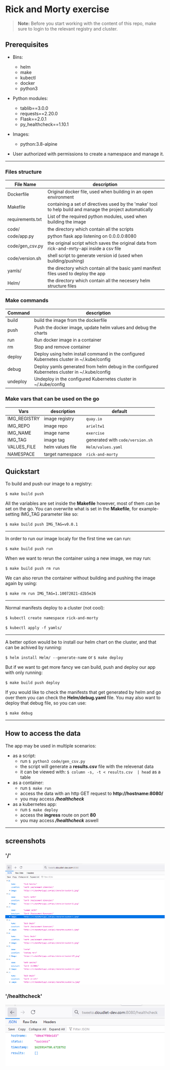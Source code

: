# Rick and Morty exercise

> **Note:** Before you start working with the content of this repo, make sure to login to the relevant registry and cluster.

## Prerequisites
- Bins:
  - helm
  - make
  - kubectl
  - docker
  - python3

- Python modules:
  - tablib==3.0.0
  - requests==2.20.0
  - Flask==2.0.1
  - py_healthcheck==1.10.1

- Images:
	- python:3.8-alpine
	
- User authorized with permissions to create a namespace and manage it.

---


### Files structure
  
| **File Name** | **description** |
| --- | --- |
| Dockerfile | Original docker file, used when building in an open environment |
| Makefile | containing a set of directives used by the &#39;make&#39; tool to help build and manage the project automatically |
| requirements.txt | List of the required python modules, used when building the image |
| code/ | the directory which contain all the scripts |
| code/app.py | python flask app listening on 0.0.0.0:8080 |
| code/gen_csv.py | the original script which saves the original data from rick-and-mrty-api inside a csv file |
| code/version.sh | shell script to generate version id (used when building/pushing) |
| yamls/ | the directory which contain all the basic yaml manifest files used to deploy the app |
| Helm/ | the directory which contain all the necesery helm structure files |


### Make commands
  
| **Command** | **description** |
| --- | --- |
| build | build the image from the dockerfile |
| push | Push the docker image, update helm values and debug the charts |
| run | Run docker image in a container |
| rm | Stop and remove container |
| deploy | Deploy using helm install command in the configured Kubernetes cluster in ~/.kube/config |
| debug | Deploy yamls generated from helm debug in the configured Kubernetes cluster in ~/.kube/config |
| undeploy | Undeploy in the configured Kubernetes cluster in ~/.kube/config |


### Make vars that can be used on the go

| **Vars** | **description** | **default** |
| --- | --- | --- |
| IMG_REGISTRY | image registry | `quay.io` |
| IMG_REPO | image repo | `arieltw1` |
| IMG_NAME | image name | `exercise` |
| IMG_TAG | image tag | generated with `code/version.sh` |
| VALUES_FILE | helm values file | `Helm/values.yaml` |
| NAMESPACE | target namespace | `rick-and-morty` |


## Quickstart

To build and push our image to a registry:

`$ make build push` 


All the variables are set inside the **Makefile** however, most of them can be set on the go.
You can overwrite what is set in the **Makefile**, for example- setting IMG\_TAG parameter like so:

`$ make build push IMG_TAG=v0.0.1`

---

In order to run our image localy for the first time we can run:

`$ make build push run`


When we want to rerun the container using a new image, we may run:

`$ make build push rm run`


We can also rerun the container without building and pushing the image again by using:

`$ make rm run IMG_TAG=1.10072021-d2b5e26`

---
Normal manifests deploy to a cluster (not cool):

`$ kubectl create namespace rick-and-morty`

`$ kubectl apply -f yamls/`

---
A better option would be to install our helm chart on the cluster, and that can be achived by running:

`$ helm install Helm/ --generate-name`
or
`$ make deploy`


But if we want to get more fancy we can build, push and deploy our app with only running:

`$ make build push deploy`


If you would like to check the manifests that get generated by helm and go over them you can check the **Helm/debug.yaml** file.
You may also want to deploy that debug file, so you can use:

`$ make debug`


---

## How to access the data

The app may be used in multiple scenarios:

- as a script:
  - run `$ python3 code/gen_csv.py` 
  - the script will generate a **results.csv** file with the relevenat data
  - it can be viewed with: `$ column -s, -t < results.csv  | head` as a table
- as a container:
  - run `$ make run`
  - access the data with an http GET request to **http://hostname:8080/**
  - you may access ***/healthcheck*** 
- as a kubernetes app:
  - run `$ make deploy`
  - access the **ingress** route on port **80**
  - you may access ***/healthcheck*** aswell 


-----


## screenshots
### '/'
![image info](./json.png)

### '/healthcheck'
![image info](./health.png)

